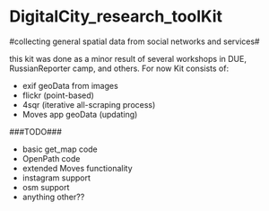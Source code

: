 DigitalCity_research_toolKit
============================
#collecting general spatial data from social networks and services#

this kit was done as a minor result of several workshops in DUE, RussianReporter camp, and others.
For now Kit consists of:

* exif geoData from images
* flickr (point-based)
* 4sqr (iterative all-scraping process)
* Moves app geoData (updating)

###TODO###
* basic get_map code
* OpenPath code
* extended Moves functionality
* instagram support
* osm support
* anything other??
